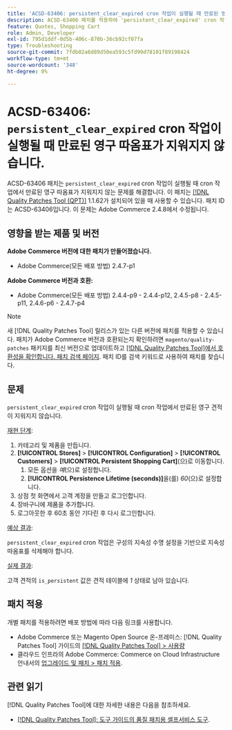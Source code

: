 ```yaml
---
title: 'ACSD-63406: persistent_clear_expired cron 작업이 실행될 때 만료된 영구 견적이 지워지지 않음'
description: ACSD-63406 패치를 적용하여 'persistent_clear_expired' cron 작업이 실행될 때 cron 작업에서 만료된 지속 견적이 지워지지 않는 Adobe Commerce 문제를 해결합니다.
feature: Quotes, Shopping Cart
role: Admin, Developer
exl-id: 795d1ddf-0d5b-406c-870b-36cb92cf07fa
type: Troubleshooting
source-git-commit: 7fdb02a6d89d50ea593c5fd99d78101f89198424
workflow-type: tm+mt
source-wordcount: '348'
ht-degree: 0%

---
```


# ACSD-63406: `persistent_clear_expired` cron 작업이 실행될 때 만료된 영구 따옴표가 지워지지 않습니다.

ACSD-63406 패치는 `persistent_clear_expired` cron 작업이 실행될 때 cron 작업에서 만료된 영구 따옴표가 지워지지 않는 문제를 해결합니다. 이 패치는 [[!DNL Quality Patches Tool (QPT)]](/help/tools/quality-patches-tool/quality-patches-tool-to-self-serve-quality-patches.md) 1.1.62가 설치되어 있을 때 사용할 수 있습니다. 패치 ID는 ACSD-63406입니다. 이 문제는 Adobe Commerce 2.4.8에서 수정됩니다.

## 영향을 받는 제품 및 버전

**Adobe Commerce 버전에 대한 패치가 만들어졌습니다.**

* Adobe Commerce(모든 배포 방법) 2.4.7-p1

**Adobe Commerce 버전과 호환:**

* Adobe Commerce(모든 배포 방법) 2.4.4-p9 - 2.4.4-p12, 2.4.5-p8 - 2.4.5-p11, 2.4.6-p6 - 2.4.7-p4

>[!NOTE]
>
>새 [!DNL Quality Patches Tool] 릴리스가 있는 다른 버전에 패치를 적용할 수 있습니다. 패치가 Adobe Commerce 버전과 호환되는지 확인하려면 `magento/quality-patches` 패키지를 최신 버전으로 업데이트하고 [[!DNL Quality Patches Tool]에서 호환성을 확인합니다. 패치 검색 페이지](https://experienceleague.adobe.com/tools/commerce-quality-patches/index.html). 패치 ID를 검색 키워드로 사용하여 패치를 찾습니다.

## 문제

`persistent_clear_expired` cron 작업이 실행될 때 cron 작업에서 만료된 영구 견적이 지워지지 않습니다.

<u>재현 단계</u>:

1. 카테고리 및 제품을 만듭니다.
1. **[!UICONTROL Stores]** > **[!UICONTROL Configuration]** > **[!UICONTROL Customers]** > **[!UICONTROL Persistent Shopping Cart]**(으)로 이동합니다.
   1. 모든 옵션을 *예*(으)로 설정합니다.
   1. **[!UICONTROL Persistence Lifetime (seconds)]**&#x200B;을(를) *60*(으)로 설정합니다.
1. 상점 첫 화면에서 고객 계정을 만들고 로그인합니다.
1. 장바구니에 제품을 추가합니다.
1. 로그아웃한 후 60초 동안 기다린 후 다시 로그인합니다.

<u>예상 결과</u>:

`persistent_clear_expired` cron 작업은 구성의 지속성 수명 설정을 기반으로 지속성 따옴표를 삭제해야 합니다.

<u>실제 결과</u>:

고객 견적의 `is_persistent` 값은 견적 테이블에 *1* 상태로 남아 있습니다.

## 패치 적용

개별 패치를 적용하려면 배포 방법에 따라 다음 링크를 사용합니다.

* Adobe Commerce 또는 Magento Open Source 온-프레미스: [!DNL Quality Patches Tool] 가이드의 [[!DNL Quality Patches Tool] > 사용량](/help/tools/quality-patches-tool/usage.md)
* 클라우드 인프라의 Adobe Commerce: Commerce on Cloud Infrastructure 안내서의 [업그레이드 및 패치 > 패치 적용](https://experienceleague.adobe.com/docs/commerce-cloud-service/user-guide/develop/upgrade/apply-patches.html).


## 관련 읽기

[!DNL Quality Patches Tool]에 대한 자세한 내용은 다음을 참조하세요.

* [[!DNL Quality Patches Tool]: 도구 가이드의 품질 패치용 셀프서비스 도구](/help/tools/quality-patches-tool/quality-patches-tool-to-self-serve-quality-patches.md).
